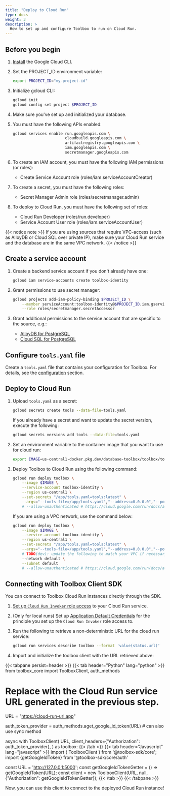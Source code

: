 ```yaml
---
title: "Deploy to Cloud Run"
type: docs
weight: 3
description: >
  How to set up and configure Toolbox to run on Cloud Run.
---
```



## Before you begin

1. [Install](https://cloud.google.com/sdk/docs/install) the Google Cloud CLI.

1. Set the PROJECT_ID environment variable:

    ```bash
    export PROJECT_ID="my-project-id"
    ```

1. Initialize gcloud CLI:

    ```bash
    gcloud init
    gcloud config set project $PROJECT_ID
    ```

1. Make sure you've set up and initialized your database.

1. You must have the following APIs enabled:

    ```bash
    gcloud services enable run.googleapis.com \
                           cloudbuild.googleapis.com \
                           artifactregistry.googleapis.com \
                           iam.googleapis.com \
                           secretmanager.googleapis.com

    ```

1. To create an IAM account, you must have the following IAM permissions (or
   roles):
    - Create Service Account role (roles/iam.serviceAccountCreator)

1. To create a secret, you must have the following roles:
    - Secret Manager Admin role (roles/secretmanager.admin)

1. To deploy to Cloud Run, you must have the following set of roles:
    - Cloud Run Developer (roles/run.developer)
    - Service Account User role (roles/iam.serviceAccountUser)

{{< notice note >}}
If you are using sources that require VPC-access (such as
AlloyDB or Cloud SQL over private IP), make sure your Cloud Run service and the
database are in the same VPC network.
{{< /notice >}}

## Create a service account

1. Create a backend service account if you don't already have one:

    ```bash
    gcloud iam service-accounts create toolbox-identity
    ```

1. Grant permissions to use secret manager:

    ```bash
    gcloud projects add-iam-policy-binding $PROJECT_ID \
        --member serviceAccount:toolbox-identity@$PROJECT_ID.iam.gserviceaccount.com \
        --role roles/secretmanager.secretAccessor
    ```

1. Grant additional permissions to the service account that are specific to the
   source, e.g.:
    - [AlloyDB for PostgreSQL](../resources/sources/alloydb-pg.md#iam-permissions)
    - [Cloud SQL for PostgreSQL](../resources/sources/cloud-sql-pg.md#iam-permissions)

## Configure `tools.yaml` file

Create a `tools.yaml` file that contains your configuration for Toolbox. For
details, see the
[configuration](../resources/sources/)
section.

## Deploy to Cloud Run

1. Upload `tools.yaml` as a secret:

    ```bash
    gcloud secrets create tools --data-file=tools.yaml
    ```

    If you already have a secret and want to update the secret version, execute
    the following:

    ```bash
    gcloud secrets versions add tools --data-file=tools.yaml
    ```

1. Set an environment variable to the container image that you want to use for
   cloud run:

    ```bash
    export IMAGE=us-central1-docker.pkg.dev/database-toolbox/toolbox/toolbox:latest
    ```

1. Deploy Toolbox to Cloud Run using the following command:

    ```bash
    gcloud run deploy toolbox \
        --image $IMAGE \
        --service-account toolbox-identity \
        --region us-central1 \
        --set-secrets "/app/tools.yaml=tools:latest" \
        --args="--tools-file=/app/tools.yaml","--address=0.0.0.0","--port=8080"
        # --allow-unauthenticated # https://cloud.google.com/run/docs/authenticating/public#gcloud
    ```

    If you are using a VPC network, use the command below:

    ```bash
    gcloud run deploy toolbox \
        --image $IMAGE \
        --service-account toolbox-identity \
        --region us-central1 \
        --set-secrets "/app/tools.yaml=tools:latest" \
        --args="--tools-file=/app/tools.yaml","--address=0.0.0.0","--port=8080" \
        # TODO(dev): update the following to match your VPC if necessary
        --network default \
        --subnet default
        # --allow-unauthenticated # https://cloud.google.com/run/docs/authenticating/public#gcloud
    ```

## Connecting with Toolbox Client SDK

You can connect to Toolbox Cloud Run instances directly through the SDK.

1. [Set up `Cloud Run Invoker` role
   access](https://cloud.google.com/run/docs/securing/managing-access#service-add-principals)
   to your Cloud Run service.

1. (Only for local runs) Set up [Application Default
   Credentials](https://cloud.google.com/docs/authentication/set-up-adc-local-dev-environment)
   for the principle you set up the `Cloud Run Invoker` role access to.

1. Run the following to retrieve a non-deterministic URL for the cloud run service:

    ```bash
    gcloud run services describe toolbox --format 'value(status.url)'
    ```

1. Import and initialize the toolbox client with the URL retrieved above:

{{< tabpane persist=header >}}
{{< tab header="Python" lang="python" >}}
from toolbox_core import ToolboxClient, auth_methods

# Replace with the Cloud Run service URL generated in the previous step.
URL = "https://cloud-run-url.app"

auth_token_provider = auth_methods.aget_google_id_token(URL) # can also use sync method

async with ToolboxClient(
    URL,
    client_headers={"Authorization": auth_token_provider},
) as toolbox:
{{< /tab >}}
{{< tab header="Javascript" lang="javascript" >}}
import { ToolboxClient } from '@toolbox-sdk/core';
import {getGoogleIdToken} from '@toolbox-sdk/core/auth'

const URL = 'http://127.0.0.1:5000';
const getGoogleIdTokenGetter = () => getGoogleIdToken(URL);
const client = new ToolboxClient(URL, null, {"Authorization": getGoogleIdTokenGetter});
{{< /tab >}}
{{< /tabpane >}}


Now, you can use this client to connect to the deployed Cloud Run instance!
